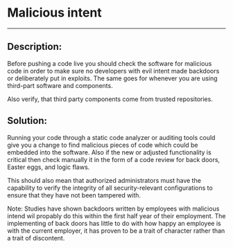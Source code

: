 # Malicious intent
-------

## Description:

Before pushing a code live you should check the software for malicious code in order to
make sure no developers with evil intent made backdoors or deliberately put in exploits.
The same goes for whenever you are using third-part software and components.

Also verify, that third party components come from trusted repositories.


## Solution:

Running your code through a static code analyzer or auditing tools could give you a change
to find malicious pieces of code which could be embedded into the software.
Also if the new or adjusted functionality is critical then check manually it in the form
of a code review for back doors, Easter eggs, and logic flaws.

This should also mean that authorized administrators must have the capability to verify the integrity of
all security-relevant configurations to ensure that they have not been tampered with.

Note:
Studies have shown backdoors written by employees with malicious intend wil propably do this within
the first half year of their employment. The implementing of back doors has little to do with how happy an
employee is with the current employer, it has proven to be a trait of character rather than a trait of discontent.

